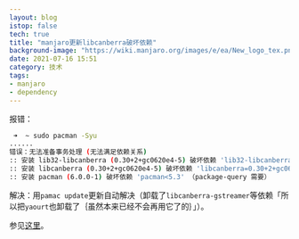 ```yaml
---
layout: blog
istop: false
tech: true
title: "manjaro更新libcanberra破坏依赖"
background-image: "https://wiki.manjaro.org/images/e/ea/New_logo_tex.png"
date: 2021-07-16 15:51
category: 技术
tags:
- manjaro
- dependency
---
```


报错：

```bash
 ➜  ~ sudo pacman -Syu                  
......
错误：无法准备事务处理 (无法满足依赖关系)
:: 安装 lib32-libcanberra (0.30+2+gc0620e4-5) 破坏依赖 'lib32-libcanberra=0.30+2+gc0620e4-3' （lib32-libcanberra-gstreamer 需要）
:: 安装 libcanberra (0.30+2+gc0620e4-5) 破坏依赖 'libcanberra=0.30+2+gc0620e4-3' （libcanberra-gstreamer 需要）
:: 安装 pacman (6.0.0-1) 破坏依赖 'pacman<5.3' （package-query 需要）
```

解决：用`pamac update`更新自动解决（卸载了`libcanberra-gstreamer`等依赖「所以把`yaourt`也卸载了｛虽然本来已经不会再用它了的｝」）。

参见[这里](https://www.reddit.com/r/ManjaroLinux/comments/nzlmsy/update_problem_libcanberragstreamer/)。